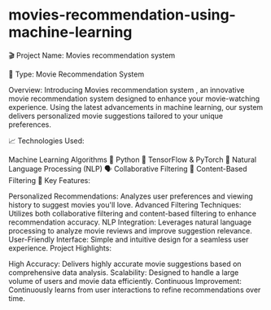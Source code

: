 # movies-recommendation-using-machine-learning
🎬 Project Name:  Movies recommendation system

🤖 Type: Movie Recommendation System

Overview:
Introducing Movies recommendation system , an innovative movie recommendation system designed to enhance your movie-watching experience. Using the latest advancements in machine learning, our system delivers personalized movie suggestions tailored to your unique preferences.

📈 Technologies Used:

Machine Learning Algorithms 🤖
Python 🐍
TensorFlow & PyTorch 🧠
Natural Language Processing (NLP) 🗣️
Collaborative Filtering 🔄
Content-Based Filtering 📄
Key Features:

Personalized Recommendations: Analyzes user preferences and viewing history to suggest movies you'll love.
Advanced Filtering Techniques: Utilizes both collaborative filtering and content-based filtering to enhance recommendation accuracy.
NLP Integration: Leverages natural language processing to analyze movie reviews and improve suggestion relevance.
User-Friendly Interface: Simple and intuitive design for a seamless user experience.
Project Highlights:

High Accuracy: Delivers highly accurate movie suggestions based on comprehensive data analysis.
Scalability: Designed to handle a large volume of users and movie data efficiently.
Continuous Improvement: Continuously learns from user interactions to refine recommendations over time.
